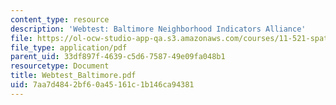 ```yaml
---
content_type: resource
description: 'Webtest: Baltimore Neighborhood Indicators Alliance'
file: https://ol-ocw-studio-app-qa.s3.amazonaws.com/courses/11-521-spatial-database-management-and-advanced-geographic-information-systems-spring-2003/7aa7d4842bf60a45161c1b146ca94381_Webtest_Baltimore.pdf
file_type: application/pdf
parent_uid: 33df897f-4639-c5d6-7587-49e09fa048b1
resourcetype: Document
title: Webtest_Baltimore.pdf
uid: 7aa7d484-2bf6-0a45-161c-1b146ca94381
---
```


